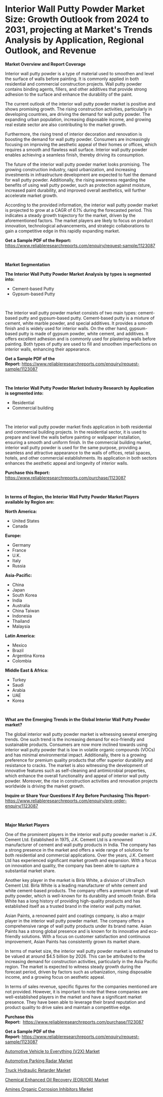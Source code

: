 <p><h1>Interior Wall Putty Powder Market Size: Growth Outlook from 2024 to 2031, projecting at Market's Trends Analysis by Application, Regional Outlook, and Revenue</h1></p><p><strong>Market Overview and Report Coverage</strong></p>
<p><p>Interior wall putty powder is a type of material used to smoothen and level the surface of walls before painting. It is commonly applied in both residential and commercial construction projects. Wall putty powder contains binding agents, fillers, and other additives that provide strong adhesion to the surface and enhance the durability of the paint.</p><p>The current outlook of the interior wall putty powder market is positive and shows promising growth. The rising construction activities, particularly in developing countries, are driving the demand for wall putty powder. The expanding urban population, increasing disposable income, and growing real estate sector are also contributing to the market growth.</p><p>Furthermore, the rising trend of interior decoration and renovation is boosting the demand for wall putty powder. Consumers are increasingly focusing on improving the aesthetic appeal of their homes or offices, which requires a smooth and flawless wall surface. Interior wall putty powder enables achieving a seamless finish, thereby driving its consumption.</p><p>The future of the interior wall putty powder market looks promising. The growing construction industry, rapid urbanization, and increasing investments in infrastructure development are expected to fuel the demand for wall putty powder. Additionally, the rising awareness regarding the benefits of using wall putty powder, such as protection against moisture, increased paint durability, and improved overall aesthetics, will further accelerate market growth.</p><p>According to the provided information, the interior wall putty powder market is projected to grow at a CAGR of 6.1% during the forecasted period. This indicates a steady growth trajectory for the market, driven by the aforementioned factors. The market players are likely to focus on product innovation, technological advancements, and strategic collaborations to gain a competitive edge in this rapidly expanding market.</p></p>
<p><strong>Get a Sample PDF of the Report:</strong> <a href="https://www.reliableresearchreports.com/enquiry/request-sample/1123087">https://www.reliableresearchreports.com/enquiry/request-sample/1123087</a></p>
<p>&nbsp;</p>
<p><strong>Market Segmentation</strong></p>
<p><strong>The Interior Wall Putty Powder Market Analysis by types is segmented into:</strong></p>
<p><ul><li>Cement-based Putty</li><li>Gypsum-based Putty</li></ul></p>
<p>&nbsp;</p>
<p><p>The interior wall putty powder market consists of two main types: cement-based putty and gypsum-based putty. Cement-based putty is a mixture of cement, white marble powder, and special additives. It provides a smooth finish and is widely used for interior walls. On the other hand, gypsum-based putty is made of gypsum powder, white cement, and additives. It offers excellent adhesion and is commonly used for plastering walls before painting. Both types of putty are used to fill and smoothen imperfections on interior walls, enhancing their appearance.</p></p>
<p><strong>Get a Sample PDF of the Report:</strong>&nbsp;<a href="https://www.reliableresearchreports.com/enquiry/request-sample/1123087">https://www.reliableresearchreports.com/enquiry/request-sample/1123087</a></p>
<p>&nbsp;</p>
<p><strong>The Interior Wall Putty Powder Market Industry Research by Application is segmented into:</strong></p>
<p><ul><li>Residential</li><li>Commercial building</li></ul></p>
<p>&nbsp;</p>
<p><p>The interior wall putty powder market finds application in both residential and commercial building projects. In the residential sector, it is used to prepare and level the walls before painting or wallpaper installation, ensuring a smooth and uniform finish. In the commercial building market, interior wall putty powder is used for the same purpose, providing a seamless and attractive appearance to the walls of offices, retail spaces, hotels, and other commercial establishments. Its application in both sectors enhances the aesthetic appeal and longevity of interior walls.</p></p>
<p><strong>Purchase this Report:</strong>&nbsp; <a href="https://www.reliableresearchreports.com/purchase/1123087">https://www.reliableresearchreports.com/purchase/1123087</a></p>
<p>&nbsp;</p>
<p><strong>In terms of Region, the Interior Wall Putty Powder Market Players available by Region are:</strong></p>
<p>
    <p> <strong> North America: </strong>
        <ul>
            <li>United States</li>
            <li>Canada</li>
        </ul>
        </p> 
    <p> <strong> Europe: </strong>
        <ul>
            <li>Germany</li>
            <li>France</li>
            <li>U.K.</li>
            <li>Italy</li>
            <li>Russia</li>
        </ul>
        </p> 
    <p> <strong> Asia-Pacific: </strong>
        <ul>
            <li>China</li>
            <li>Japan</li>
            <li>South Korea</li>
            <li>India</li>
            <li>Australia</li>
            <li>China Taiwan</li>
            <li>Indonesia</li>
            <li>Thailand</li>
            <li>Malaysia</li>
        </ul>
        </p> 
    <p> <strong> Latin America: </strong>
        <ul>
            <li>Mexico</li>
            <li>Brazil</li>
            <li>Argentina Korea</li>
            <li>Colombia</li>
        </ul>
        </p> 
    <p> <strong> Middle East & Africa: </strong>
        <ul>
            <li>Turkey</li>
            <li>Saudi</li>
            <li>Arabia</li>
            <li>UAE</li>
            <li>Korea</li>
        </ul>
    </p>
    </p>
<p>&nbsp;</p>
<p><strong>What are the Emerging Trends in the Global Interior Wall Putty Powder market?</strong></p>
<p><p>The global interior wall putty powder market is witnessing several emerging trends. One such trend is the increasing demand for eco-friendly and sustainable products. Consumers are now more inclined towards using interior wall putty powder that is low in volatile organic compounds (VOCs) and has minimal environmental impact. Additionally, there is a growing preference for premium quality products that offer superior durability and resistance to cracks. The market is also witnessing the development of innovative features such as self-cleaning and antimicrobial properties, which enhance the overall functionality and appeal of interior wall putty powder. Moreover, the rise in construction activities and renovation projects worldwide is driving the market growth.</p></p>
<p><strong>Inquire or Share Your Questions If Any Before Purchasing This Report</strong>- <a href="https://www.reliableresearchreports.com/enquiry/pre-order-enquiry/1123087">https://www.reliableresearchreports.com/enquiry/pre-order-enquiry/1123087</a></p>
<p>&nbsp;</p>
<p><strong>Major Market Players</strong></p>
<p><p>One of the prominent players in the interior wall putty powder market is J.K. Cement Ltd. Established in 1975, J.K. Cement Ltd is a renowned manufacturer of cement and wall putty products in India. The company has a strong presence in the market and offers a wide range of solutions for both residential and commercial applications. Over the years, J.K. Cement Ltd has experienced significant market growth and expansion. With a focus on innovation and quality, the company has been able to capture a substantial market share.</p><p>Another key player in the market is Birla White, a division of UltraTech Cement Ltd. Birla White is a leading manufacturer of white cement and white cement-based products. The company offers a premium range of wall putty powder, which is well-known for its durability and smooth finish. Birla White has a long history of providing high-quality products and has established itself as a trusted brand in the interior wall putty market.</p><p>Asian Paints, a renowned paint and coatings company, is also a major player in the interior wall putty powder market. The company offers a comprehensive range of wall putty products under its brand name. Asian Paints has a strong global presence and is known for its innovative and eco-friendly solutions. With a focus on customer satisfaction and continuous improvement, Asian Paints has consistently grown its market share.</p><p>In terms of market size, the interior wall putty powder market is estimated to be valued at around $4.5 billion by 2026. This can be attributed to the increasing demand for construction activities, particularly in the Asia Pacific region. The market is expected to witness steady growth during the forecast period, driven by factors such as urbanization, rising disposable income, and a growing focus on aesthetic appeal.</p><p>In terms of sales revenue, specific figures for the companies mentioned are not provided. However, it is important to note that these companies are well-established players in the market and have a significant market presence. They have been able to leverage their brand reputation and product quality to drive sales and maintain a competitive edge.</p></p>
<p><strong>Purchase this Report:</strong>&nbsp;&nbsp;<a href="https://www.reliableresearchreports.com/purchase/1123087">https://www.reliableresearchreports.com/purchase/1123087</a></p>
<p></p>
<p><strong>Get a Sample PDF of the Report:</strong>&nbsp;<a href="https://www.reliableresearchreports.com/enquiry/request-sample/1123087">https://www.reliableresearchreports.com/enquiry/request-sample/1123087</a></p>
<p><p><a href="https://www.linkedin.com/pulse/automotive-vehicle-everything-v2x-market-insights-players-tccse/">Automotive Vehicle to Everything (V2X) Market</a></p><p><a href="https://www.linkedin.com/pulse/automotive-parking-radar-market-size-share-global-analysis-qhvoe/">Automotive Parking Radar Market</a></p><p><a href="https://www.linkedin.com/pulse/truck-hydraulic-retarder-market-size-growth-forecast-6sihe/">Truck Hydraulic Retarder Market</a></p><p><a href="https://github.com/mabutironaldo/Market-Research-Report-List-2/blob/main/chemical-enhanced-oil-recovery-eorior-market.md">Chemical Enhanced Oil Recovery (EOR/IOR) Market</a></p><p><a href="https://github.com/castoriffic/Market-Research-Report-List-2/blob/main/amines-organic-corrosion-inhibitors-market.md">Amines Organic Corrosion Inhibitors Market</a></p></p>